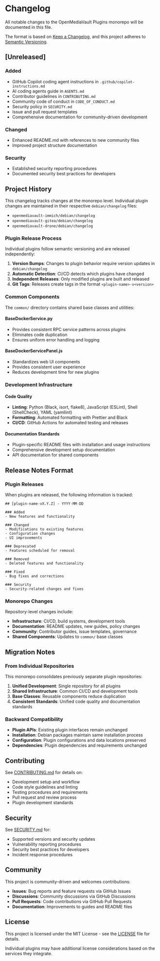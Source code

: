 # Changelog

All notable changes to the OpenMediaVault Plugins monorepo will be documented in this file.

The format is based on [Keep a Changelog](https://keepachangelog.com/en/1.0.0/),
and this project adheres to [Semantic Versioning](https://semver.org/spec/v2.0.0.html).

## [Unreleased]

### Added
- GitHub Copilot coding agent instructions in `.github/copilot-instructions.md`
- AI coding agents guide in `AGENTS.md`
- Contributor guidelines in `CONTRIBUTING.md`
- Community code of conduct in `CODE_OF_CONDUCT.md`
- Security policy in `SECURITY.md`
- Issue and pull request templates
- Comprehensive documentation for community-driven development

### Changed
- Enhanced README.md with references to new community files
- Improved project structure documentation

### Security
- Established security reporting procedures
- Documented security best practices for developers

## Project History

This changelog tracks changes at the monorepo level. Individual plugin changes are maintained in their respective `debian/changelog` files:

- `openmediavault-immich/debian/changelog`
- `openmediavault-gitea/debian/changelog` 
- `openmediavault-drone/debian/changelog`

### Plugin Release Process

Individual plugins follow semantic versioning and are released independently:

1. **Version Bumps**: Changes to plugin behavior require version updates in `debian/changelog`
2. **Automatic Detection**: CI/CD detects which plugins have changed
3. **Independent Releases**: Only modified plugins are built and released
4. **Git Tags**: Releases create tags in the format `<plugin-name>-v<version>`

### Common Components

The `common/` directory contains shared base classes and utilities:

#### BaseDockerService.py
- Provides consistent RPC service patterns across plugins
- Eliminates code duplication
- Ensures uniform error handling and logging

#### BaseDockerServicePanel.js
- Standardizes web UI components
- Provides consistent user experience
- Reduces development time for new plugins

### Development Infrastructure

#### Code Quality
- **Linting**: Python (Black, isort, flake8), JavaScript (ESLint), Shell (ShellCheck), YAML (yamllint)
- **Formatting**: Automated formatting with Prettier and Black
- **CI/CD**: GitHub Actions for automated testing and releases

#### Documentation Standards
- Plugin-specific README files with installation and usage instructions
- Comprehensive development setup documentation
- API documentation for shared components

## Release Notes Format

### Plugin Releases

When plugins are released, the following information is tracked:

```
## [plugin-name-vX.Y.Z] - YYYY-MM-DD

### Added
- New features and functionality

### Changed  
- Modifications to existing features
- Configuration changes
- UI improvements

### Deprecated
- Features scheduled for removal

### Removed
- Deleted features and functionality

### Fixed
- Bug fixes and corrections

### Security
- Security-related changes and fixes
```

### Monorepo Changes

Repository-level changes include:

- **Infrastructure**: CI/CD, build systems, development tools
- **Documentation**: README updates, new guides, policy changes  
- **Community**: Contributor guides, issue templates, governance
- **Shared Components**: Updates to `common/` base classes

## Migration Notes

### From Individual Repositories

This monorepo consolidates previously separate plugin repositories:

1. **Unified Development**: Single repository for all plugins
2. **Shared Infrastructure**: Common CI/CD and development tools
3. **Base Classes**: Reusable components reduce duplication
4. **Consistent Standards**: Unified code quality and documentation standards

### Backward Compatibility

- **Plugin APIs**: Existing plugin interfaces remain unchanged
- **Installation**: Debian packages maintain same installation process
- **Configuration**: Plugin configurations and data locations preserved
- **Dependencies**: Plugin dependencies and requirements unchanged

## Contributing

See [CONTRIBUTING.md](CONTRIBUTING.md) for details on:

- Development setup and workflow
- Code style guidelines and linting
- Testing procedures and requirements  
- Pull request and review process
- Plugin development standards

## Security

See [SECURITY.md](SECURITY.md) for:

- Supported versions and security updates
- Vulnerability reporting procedures
- Security best practices for developers
- Incident response procedures

## Community

This project is community-driven and welcomes contributions:

- **Issues**: Bug reports and feature requests via GitHub Issues
- **Discussions**: Community discussions via GitHub Discussions  
- **Pull Requests**: Code contributions via GitHub Pull Requests
- **Documentation**: Improvements to guides and README files

## License

This project is licensed under the MIT License - see the [LICENSE](LICENSE) file for details.

Individual plugins may have additional license considerations based on the services they integrate.
